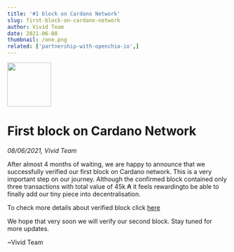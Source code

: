 ```yaml
---
title: '#1 block on Cardano Network'
slug: first-block-on-cardano-network
author: Vivid Team
date: 2021-06-08
thumbnail: /one.png
related: ['partnership-with-openchia-io',]
---
```


<div class="d-flex align-center mb-4">
  <img width="100" height="100" src="/one.png" class="mr-4">
  <h1 class="d-inline-block mb-0 text-left">First block on Cardano Network</h1>
</div>

<i class="mb-4">08/06/2021, Vivid Team</i>

After almost 4 months of waiting, we are happy to announce that we successfully verified
our first block on Cardano network. This is a very important step on our journey. Although
the confirmed block contained only three transactions with total value of 45k ₳ it feels
rewardingto be able to finally add our tiny piece into decentralisation.

To check more details about verified block click [here](https://cardanoscan.io/transactions?blockHeight=5823813)

We hope that very soon we will verify our second block. Stay tuned for more updates.

~Vivid Team
